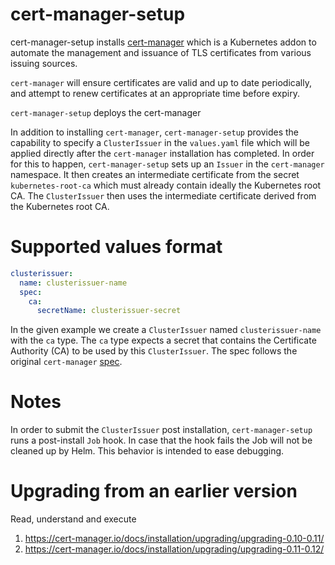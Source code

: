 # cert-manager-setup

cert-manager-setup installs [cert-manager](https://github.com/jetstack/cert-manager/blob/master/deploy/charts/cert-manager/README.md) which is a Kubernetes addon to automate the management and issuance of
TLS certificates from various issuing sources.

`cert-manager` will ensure certificates are valid and up to date periodically, and attempt
to renew certificates at an appropriate time before expiry.

`cert-manager-setup` deploys the cert-manager

In addition to installing `cert-manager`, `cert-manager-setup` provides the capability to specify a `ClusterIssuer` in the `values.yaml` file which will be applied directly after the `cert-manager` installation has completed. In order for this to happen, `cert-manager-setup` sets up an `Issuer` in the `cert-manager` namespace. It then creates an intermediate certificate from the secret `kubernetes-root-ca` which must already contain ideally the Kubernetes root CA. The `ClusterIssuer` then uses the intermediate certificate derived from the Kubernetes root CA.

# Supported values format

```yaml
clusterissuer:
  name: clusterissuer-name
  spec:
    ca:
      secretName: clusterissuer-secret
```

In the given example we create a `ClusterIssuer` named `clusterissuer-name` with the `ca` type. The `ca` type expects a secret that contains the Certificate Authority (CA) to be used by this `ClusterIssuer`. The spec follows the original `cert-manager` [spec](https://docs.cert-manager.io/en/latest/tasks/issuers/setup-ca.html#creating-an-issuer-referencing-the-secret).

# Notes

In order to submit the `ClusterIssuer` post installation, `cert-manager-setup` runs a post-install `Job` hook. In case that the hook fails the Job will not be cleaned up by Helm. This behavior is intended to ease debugging.

# Upgrading from an earlier version

Read, understand and execute
1. https://cert-manager.io/docs/installation/upgrading/upgrading-0.10-0.11/
2. https://cert-manager.io/docs/installation/upgrading/upgrading-0.11-0.12/
